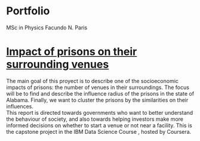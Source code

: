 # Portfolio
MSc in Physics Facundo N. Paris

# [Impact of prisons on their surrounding venues](https://github.com/facuparis/Coursera_Capstone)
The main goal of this proyect is to describe one of the socioeconomic impacts of prisons: the number of venues in their surroundings. The focus will be to find and describe the influence radius of the prisons in the state of Alabama. Finally, we want to cluster the prisons by the similarities on their influences.  
This report is directed towards governments who want to  better understand the behaviour of society, and also towards helping investors make more informed decisions on whether to start a venue or not near a facility.  This is the capstone project in the IBM Data Science Course , hosted by Coursera.  
